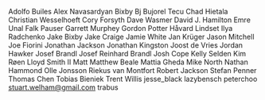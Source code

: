 Adolfo Builes
Alex Navasardyan
Bixby
Bj
Bujorel Tecu
Chad Hietala
Christian Wesselhoeft
Cory Forsyth
Dave Wasmer
David J. Hamilton
Emre Unal
Falk Pauser
Garrett Murphey
Gordon Potter
Håvard Lindset
Ilya Radchenko
Jake Bixby
Jake Craige
Jamie White
Jan Krüger
Jason Mitchell
Joe Fiorini
Jonathan Jackson
Jonathan Kingston
Joost de Vries
Jordan Hawker
Josef Brandl
Josef Reinhard Brandl
Josh Cope
Kelly Selden
Kim Røen
Lloyd Smith II
Matt
Matthew Beale
Mattia Gheda
Mike North
Nathan Hammond
Olle Jonsson
Riekus van Montfort
Robert Jackson
Stefan Penner
Thomas Chen
Tobias Bieniek
Trent Willis
jesse_black
lazybensch
peterchoo
stuart.welham@gmail.com
trabus
